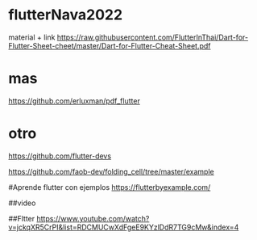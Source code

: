 # flutterNava2022
material + link
https://raw.githubusercontent.com/FlutterInThai/Dart-for-Flutter-Sheet-cheet/master/Dart-for-Flutter-Cheat-Sheet.pdf

# mas
https://github.com/erluxman/pdf_flutter
# otro
https://github.com/flutter-devs

https://github.com/faob-dev/folding_cell/tree/master/example

#Aprende flutter con ejemplos
https://flutterbyexample.com/
<script src="//onlinegdb.com/embed/js/eoWnJrRAL?theme=dark"></script>
##video

<script async src="https://cpwebassets.codepen.io/assets/embed/ei.js "></script>

##Fltter
https://www.youtube.com/watch?v=jckqXR5CrPI&list=RDCMUCwXdFgeE9KYzlDdR7TG9cMw&index=4
